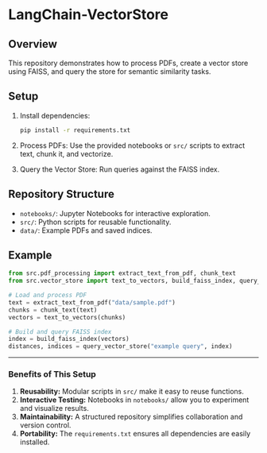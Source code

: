 # LangChain-VectorStore

## Overview
This repository demonstrates how to process PDFs, create a vector store using FAISS, and query the store for semantic similarity tasks.

## Setup
1. Install dependencies:
   ```bash
   pip install -r requirements.txt
   ```

2. Process PDFs:
   Use the provided notebooks or `src/` scripts to extract text, chunk it, and vectorize.

3. Query the Vector Store:
   Run queries against the FAISS index.

## Repository Structure
- `notebooks/`: Jupyter Notebooks for interactive exploration.
- `src/`: Python scripts for reusable functionality.
- `data/`: Example PDFs and saved indices.

## Example
```python
from src.pdf_processing import extract_text_from_pdf, chunk_text
from src.vector_store import text_to_vectors, build_faiss_index, query_vector_store

# Load and process PDF
text = extract_text_from_pdf("data/sample.pdf")
chunks = chunk_text(text)
vectors = text_to_vectors(chunks)

# Build and query FAISS index
index = build_faiss_index(vectors)
distances, indices = query_vector_store("example query", index)
```


---

### **Benefits of This Setup**
1. **Reusability:** Modular scripts in `src/` make it easy to reuse functions.
2. **Interactive Testing:** Notebooks in `notebooks/` allow you to experiment and visualize results.
3. **Maintainability:** A structured repository simplifies collaboration and version control.
4. **Portability:** The `requirements.txt` ensures all dependencies are easily installed. 
